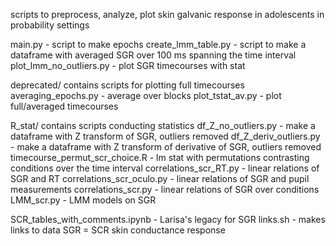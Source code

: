 scripts to preprocess, analyze, plot skin galvanic response in adolescents in probability settings

main.py - script to make epochs
create_lmm_table.py - script to make a dataframe with averaged SGR over 100 ms spanning the time interval
plot_lmm_no_outliers.py - plot SGR timecourses with stat

deprecated/ contains scripts for plotting full timecourses
averaging_epochs.py - average over blocks
plot_tstat_av.py - plot full/averaged timecourses 

R_stat/ contains scripts conducting statistics
df_Z_no_outliers.py -  make a dataframe with Z transform of SGR,  outliers removed
df_Z_deriv_outliers.py - make a dataframe with Z transform of derivative of SGR,  outliers removed 
timecourse_permut_scr_choice.R - lm stat with permutations contrasting conditions over the time interval
correlations_scr_RT.py - linear relations of SGR and RT
correlations_scr_oculo.py - linear relations of SGR and pupil measurements
correlations_scr.py - linear relations of SGR over conditions
LMM_scr.py - LMM models on SGR

SCR_tables_with_comments.ipynb - Larisa's legacy for SGR
links.sh - makes links to data
SGR = SCR skin conductance response

